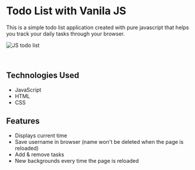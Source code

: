 # Todo List with Vanila JS

This is a simple todo list application created with pure javascript that helps you track your daily tasks through your browser.

![JS todo list](https://user-images.githubusercontent.com/53888115/97668523-7e03f480-1ac5-11eb-95f1-a99a388043bf.gif)

<br>

## Technologies Used

- JavaScript
- HTML
- CSS

## Features

- Displays current time
- Save username in browser (name won't be deleted when the page is reloaded)
- Add & remove tasks
- New backgrounds every time the page is reloaded
